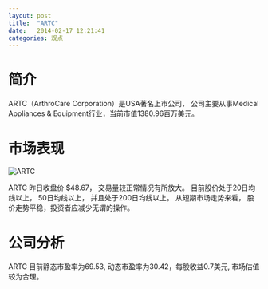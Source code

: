 ```yaml
---
layout: post
title:  "ARTC"
date:   2014-02-17 12:21:41
categories: 观点
---
```


# 简介
ARTC（ArthroCare Corporation）是USA著名上市公司，
公司主要从事Medical Appliances & Equipment行业，当前市值1380.96百万美元。

# 市场表现

![ARTC](http://finviz.com/chart.ashx?t=ARTC&ty=c&ta=1&p=d&s=l)

ARTC 昨日收盘价 $48.67，
交易量较正常情况有所放大。
目前股价处于20日均线以上，
50日均线以上，
并且处于200日均线以上。
从短期市场走势来看，
股价走势平稳，投资者应减少无谓的操作。

# 公司分析
ARTC 目前静态市盈率为69.53, 动态市盈率为30.42，每股收益0.7美元,
市场估值较为合理。
